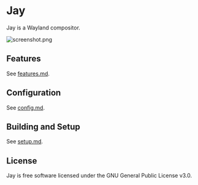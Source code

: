 # Jay

Jay is a Wayland compositor.

![screenshot.png](static/screenshot.png)

## Features

See [features.md](./docs/features.md).

## Configuration

See [config.md](./docs/config.md).

## Building and Setup

See [setup.md](./docs/setup.md).

## License

Jay is free software licensed under the GNU General Public License v3.0.
